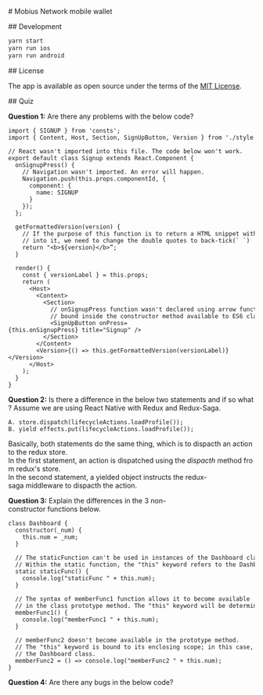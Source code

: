 # Mobius Network mobile wallet

## Development

```sh
yarn start
yarn run ios
yarn run android
```

## License

The app is available as open source under the terms of the [MIT License](https://opensource.org/licenses/MIT).

## Quiz

**Question 1:** Are there any problems with the below code?

```
import { SIGNUP } from 'consts';
import { Content, Host, Section, SignUpButton, Version } from './style';

// React wasn't imported into this file. The code below won't work.
export default class Signup extends React.Component {
  onSignupPress() {
    // Navigation wasn't imported. An error will happen.
    Navigation.push(this.props.componentId, {
      component: {
        name: SIGNUP
      }
    });
  };

  getFormattedVersion(version) {
    // If the purpose of this function is to return a HTML snippet with the "version" value
    // into it, we need to change the double quotes to back-tick(` `)
    return "<b>${version}</b>”;
  }

  render() {
    const { versionLabel } = this.props;
    return (
      <Host>
        <Content>
          <Section>
            // onSignupPress function wasn't declared using arrow function and also wasn't 
            // bound inside the constructor method available to ES6 classes, which ensures that // the keyword "this" will be bound correctly to the created component.
            <SignUpButton onPress={this.onSignupPress} title="Signup" />
          </Section>
        </Content>
        <Version>{() => this.getFormattedVersion(versionLabel)}</Version>
      </Host>
    );
  }
}
```

**Question 2:** Is there a difference in the below two statements and if so what? Assume we are using React Native with Redux and Redux-Saga.

```
A. store.dispatch(lifecycleActions.loadProfile());
B. yield effects.put(lifecycleActions.loadProfile());
```

Basically, both statements do the same thing, which is to dispacth an action to the redux store.
In the first statement, an action is dispatched using the _dispacth_ method from redux's store.
In the second statement, a yielded object instructs the redux-saga middleware to dispacth the action. 

**Question 3:** Explain the differences in the 3 non-constructor functions below.

```
class Dashboard {
  constructor(_num) {
    this.num = _num;
  }

  // The staticFunction can't be used in instances of the Dashboard class.
  // Within the static function, the "this" keyword refers to the Dashboard class.
  static staticFunc() {
    console.log("staticFunc " + this.num);
  }

  // The syntax of memberFunc1 function allows it to become available
  // in the class prototype method. The "this" keyword will be determined at run time.
  memberFunc1() {
    console.log("memberFunc1 " + this.num);
  }

  // memberFunc2 doesn't become available in the prototype method.
  // The "this" keyword is bound to its enclosing scope; in this case,
  // the Dashboard class.
  memberFunc2 = () => console.log("memberFunc2 " + this.num);
}
```

**Question 4:** Are there any bugs in the below code?